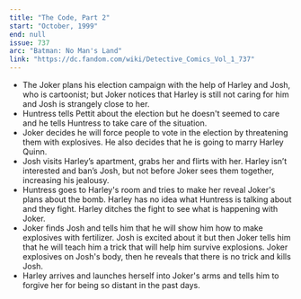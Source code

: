```yaml
---
title: "The Code, Part 2"
start: "October, 1999"
end: null
issue: 737
arc: "Batman: No Man's Land"
link: "https://dc.fandom.com/wiki/Detective_Comics_Vol_1_737"
---
```


- The Joker plans his election campaign with the help of Harley and Josh, who is cartoonist; but Joker notices that Harley is still not caring for him and Josh is strangely close to her.
- Huntress tells Pettit about the election but he doesn't seemed to care and he tells Huntress to take care of the situation.
- Joker decides he will force people to vote in the election by threatening them with explosives. He also decides that he is going to marry Harley Quinn.
- Josh visits Harley’s apartment, grabs her and flirts with her. Harley isn’t interested and ban’s Josh, but not before Joker sees them together, increasing his jealousy.
- Huntress goes to Harley's room and tries to make her reveal Joker's plans about the bomb. Harley has no idea what Huntress is talking about and they fight. Harley ditches the fight to see what is happening with Joker.
- Joker finds Josh and tells him that he will show him how to make explosives with fertilizer. Josh is excited about it but then Joker tells him that he will teach him a trick that will help him survive explosions. Joker explosives on Josh's body, then he reveals that there is no trick and kills Josh.
- Harley arrives and launches herself into Joker's arms and tells him to forgive her for being so distant in the past days.
